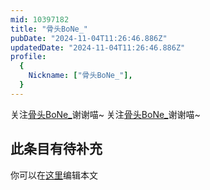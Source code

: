 ```yaml
---
mid: 10397182
title: "骨头BoNe_"
pubDate: "2024-11-04T11:26:46.886Z"
updatedDate: "2024-11-04T11:26:46.886Z"
profile:
  {
    Nickname: ["骨头BoNe_"],
  }
---
```


关注[骨头BoNe_](https://space.bilibili.com/10397182)谢谢喵~ 关注[骨头BoNe_](https://space.bilibili.com/10397182)谢谢喵~

## 此条目有待补充
你可以在[这里](https://github.com/Yuhanawa/VTuber.ICU/edit/master/src/content/v/骨头BoNe_/index.md)编辑本文
